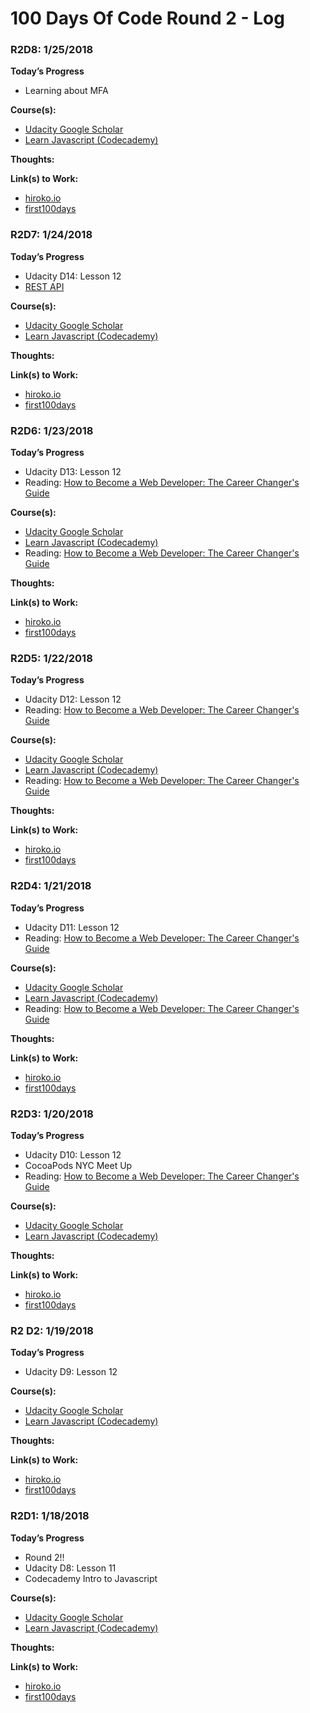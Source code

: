 # 100 Days Of Code Round 2 - Log

### R2D8: 1/25/2018

**Today’s Progress**
* Learning about MFA

**Course(s):**
* [Udacity Google Scholar](https://classroom.udacity.com/courses/ud304-gwg)
* [Learn Javascript (Codecademy)](https://www.codecademy.com/courses/learn-javascript-introduction)

**Thoughts:**  

**Link(s) to Work:**
* [hiroko.io](https://github.com/hiroko/hiroko.io)
* [first100days](https://github.com/hiroko/first100days)


### R2D7: 1/24/2018

**Today’s Progress**
* Udacity D14: Lesson 12
* [REST API](http://www.restapitutorial.com/lessons/whatisrest.html)

**Course(s):**
* [Udacity Google Scholar](https://classroom.udacity.com/courses/ud304-gwg)
* [Learn Javascript (Codecademy)](https://www.codecademy.com/courses/learn-javascript-introduction)

**Thoughts:**  

**Link(s) to Work:**
* [hiroko.io](https://github.com/hiroko/hiroko.io)
* [first100days](https://github.com/hiroko/first100days)


### R2D6: 1/23/2018

**Today’s Progress**
* Udacity D13: Lesson 12
* Reading: [How to Become a Web Developer: The Career Changer's Guide](http://amzn.to/2DVcMtl)

**Course(s):**
* [Udacity Google Scholar](https://classroom.udacity.com/courses/ud304-gwg)
* [Learn Javascript (Codecademy)](https://www.codecademy.com/courses/learn-javascript-introduction)
* Reading: [How to Become a Web Developer: The Career Changer's Guide](http://amzn.to/2DVcMtl)

**Thoughts:**  

**Link(s) to Work:**
* [hiroko.io](https://github.com/hiroko/hiroko.io)
* [first100days](https://github.com/hiroko/first100days)


### R2D5: 1/22/2018

**Today’s Progress**
* Udacity D12: Lesson 12
* Reading: [How to Become a Web Developer: The Career Changer's Guide](http://amzn.to/2DVcMtl)

**Course(s):**
* [Udacity Google Scholar](https://classroom.udacity.com/courses/ud304-gwg)
* [Learn Javascript (Codecademy)](https://www.codecademy.com/courses/learn-javascript-introduction)
* Reading: [How to Become a Web Developer: The Career Changer's Guide](http://amzn.to/2DVcMtl)

**Thoughts:**  

**Link(s) to Work:**
* [hiroko.io](https://github.com/hiroko/hiroko.io)
* [first100days](https://github.com/hiroko/first100days)


### R2D4: 1/21/2018

**Today’s Progress**
* Udacity D11: Lesson 12
* Reading: [How to Become a Web Developer: The Career Changer's Guide](http://amzn.to/2DVcMtl)

**Course(s):**
* [Udacity Google Scholar](https://classroom.udacity.com/courses/ud304-gwg)
* [Learn Javascript (Codecademy)](https://www.codecademy.com/courses/learn-javascript-introduction)
* Reading: [How to Become a Web Developer: The Career Changer's Guide](http://amzn.to/2DVcMtl)

**Thoughts:**  

**Link(s) to Work:**
* [hiroko.io](https://github.com/hiroko/hiroko.io)
* [first100days](https://github.com/hiroko/first100days)


### R2D3: 1/20/2018

**Today’s Progress**
* Udacity D10: Lesson 12
* CocoaPods NYC Meet Up
* Reading: [How to Become a Web Developer: The Career Changer's Guide](http://amzn.to/2DVcMtl)

**Course(s):**
* [Udacity Google Scholar](https://classroom.udacity.com/courses/ud304-gwg)
* [Learn Javascript (Codecademy)](https://www.codecademy.com/courses/learn-javascript-introduction)

**Thoughts:**  

**Link(s) to Work:**
* [hiroko.io](https://github.com/hiroko/hiroko.io)
* [first100days](https://github.com/hiroko/first100days)

### R2 D2: 1/19/2018

**Today’s Progress**
* Udacity D9: Lesson 12

**Course(s):**
* [Udacity Google Scholar](https://classroom.udacity.com/courses/ud304-gwg)
* [Learn Javascript (Codecademy)](https://www.codecademy.com/courses/learn-javascript-introduction)

**Thoughts:**  

**Link(s) to Work:**
* [hiroko.io](https://github.com/hiroko/hiroko.io)
* [first100days](https://github.com/hiroko/first100days)


### R2D1: 1/18/2018

**Today’s Progress**
* Round 2!!
* Udacity D8: Lesson 11
* Codecademy Intro to Javascript

**Course(s):**
* [Udacity Google Scholar](https://classroom.udacity.com/courses/ud304-gwg)
* [Learn Javascript (Codecademy)](https://www.codecademy.com/courses/learn-javascript-introduction)

**Thoughts:**  

**Link(s) to Work:**
* [hiroko.io](https://github.com/hiroko/hiroko.io)
* [first100days](https://github.com/hiroko/first100days)
